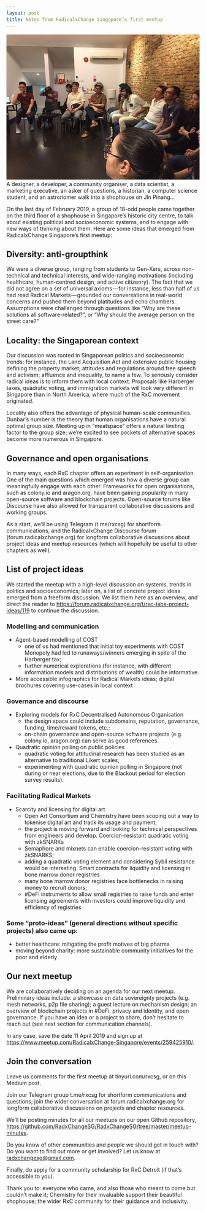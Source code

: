 ```yaml
---
layout: post
title: Notes from RadicalxChange Singapore’s first meetup
---
```


![](https://raw.githubusercontent.com/radxchangesg/radxchangesg.github.io/master/images/meetup1.jpg)
A designer, a developer, a community organiser, a data scientist, a marketing executive, an asker of questions, a historian, a computer science student, and an astronomer walk into a shophouse on Jln Pinang…


On the last day of February 2019, a group of 18-odd people came together on the third floor of a shophouse in Singapore’s historic city centre, to talk about existing political and socioeconomic systems, and to engage with new ways of thinking about them. Here are some ideas that emerged from RadicalxChange Singapore’s first meetup:

## Diversity: anti-groupthink

We were a diverse group, ranging from students to Gen-Xers, across non-technical and technical interests, and wide-ranging motivations (including healthcare, human-centred design, and active citizenry). The fact that we did not agree on a set of universal axioms — for instance, less than half of us had read Radical Markets — grounded our conversations in real-world concerns and pushed them beyond platitudes and echo chambers. Assumptions were challenged through questions like “Why are these solutions all software-related?”, or “Why should the average person on the street care?”

## Locality: the Singaporean context

Our discussion was rooted in Singaporean politics and socioeconomic trends: for instance, the Land Acquisition Act and extensive public housing defining the property market; attitudes and regulations around free speech and activism; affluence and inequality, to name a few. To seriously consider radical ideas is to inform them with local context. Proposals like Harberger taxes, quadratic voting, and immigration markets will look very different in Singapore than in North America, where much of the RxC movement originated.

Locality also offers the advantage of physical human-scale communities. Dunbar’s number is the theory that human organisations have a natural optimal group size. Meeting up in “meatspace” offers a natural limiting factor to the group size; we’re excited to see pockets of alternative spaces become more numerous in Singapore.

## Governance and open organisations

In many ways, each RxC chapter offers an experiment in self-organisation. One of the main questions which emerged was how a diverse group can meaningfully engage with each other. Frameworks for open organisations, such as colony.io and aragon.org, have been gaining popularity in many open-source software and blockchain projects. Open-source forums like Discourse have also allowed for transparent collaborative discussions and working groups.

As a start, we’ll be using Telegram (t.me/rxcsg) for shortform communications, and the RadicalxChange Discourse forum (forum.radicalxchange.org) for longform collaborative discussions about project ideas and meetup resources (which will hopefully be useful to other chapters as well).

## List of project ideas

We started the meetup with a high-level discussion on systems, trends in politics and socioeconomics; later on, a list of concrete project ideas emerged from a freeform discussion. We list them here as an overview, and direct the reader to https://forum.radicalxchange.org/t/rxc-labs-project-ideas/119 to continue the discussion.

### Modelling and communication
- Agent-based modelling of COST
  - one of us had mentioned that initial toy experiments with COST Monopoly had led to runaways/winners emerging in spite of the Harberger tax; 
  - further numerical explorations (for instance, with different information models and distributions of wealth) could be informative.
- More accessible infographics for Radical Markets ideas; digital brochures covering use-cases in local context

### Governance and discourse

- Exploring models for RxC Decentralised Autonomous Organisation
  - the design space could include subdomains, reputation, governance, funding, time/reward tokens, etc.;
  - on-chain governance and open-source software projects (e.g. colony.io, aragon.org) can serve as good references.
- Quadratic opinion polling on public policies
  - quadratic voting for attitudinal research has been studied as an alternative to traditional Likert scales;
  - experimenting with quadratic opinion polling in Singapore (not during or near elections, due to the Blackout period for election survey results).

### Facilitating Radical Markets

- Scarcity and licensing for digital art
  - Open Art Consortium and Chemistry have been scoping out a way to tokenise digital art and track its usage and payment;
  - the project is moving forward and looking for technical perspectives from engineers and develop.
  Coercion-resistant quadratic voting with zkSNARKs 
  - Semaphore and mixnets can enable coercion-resistant voting with zkSNARKS;
  - adding a quadratic voting element and considering Sybil resistance would be interesting.
  Smart contracts for liquidity and licensing in bone marrow donor registries 
  - many bone marrow donor registries face bottlenecks in raising money to recruit donors;
  - #DeFi instruments to allow small registries to raise funds and enter licensing agreements with investors could improve liquidity and efficiency of registries

### Some “proto-ideas” (general directions without specific projects) also came up:

- better healthcare: mitigating the profit motives of big pharma
- moving beyond charity: more sustainable community initiatives for the poor and elderly

## Our next meetup

We are collaboratively deciding on an agenda for our next meetup. Preliminary ideas include: a showcase on data sovereignty projects (e.g. mesh networks, p2p file sharing); a guest lecture on mechanism design; an overview of blockchain projects in #DeFi, privacy and identity, and open governance. If you have an idea or a project to share, don’t hesitate to reach out (see next section for communication channels).

In any case, save the date 11 April 2019 and sign up at https://www.meetup.com/RadicalxChange-Singapore/events/259425910/.


## Join the conversation

Leave us comments for the first meetup at tinyurl.com/rxcsg, or on this Medium post.

Join our Telegram group t.me/rxcsg for shortform communications and questions; join the wider conversation at forum.radicalxchange.org for longform collaborative discussions on projects and chapter resources.

We’ll be posting minutes for all our meetups on our open Github repository, https://github.com/RadxChangeSG/RadxChangeSG/tree/master/meetup-minutes.

Do you know of other communities and people we should get in touch with? Do you want to find out more or get involved? Let us know at radxchangesg@gmail.com.

Finally, do apply for a community scholarship for RxC Detroit (if that’s accessible to you).

Thank you to: everyone who came, and also those who meant to come but couldn’t make it; Chemistry for their invaluable support their beautiful shophouse; the wider RxC community for their guidance and inclusivity.
